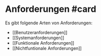 # Anforderungen #card 
Es gibt folgende Arten von Anforderungen:
- [[Benutzeranforderungen]]
- [[Systemanforderungen]]
- [[Funktionale Anforderungen]]
- [[Nichtfuntionale Anforderungen]]




